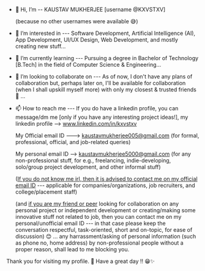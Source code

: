 - 👋 Hi, I’m -- KAUSTAV MUKHERJEE [username @KXVSTXV]

  (because no other usernames were available 😅)
  
- 👀 I’m interested in --- Software Development, Artificial Intelligence (AI), App Development, UI/UX Design, Web Development, and mostly creating new stuff...
- 🌱 I’m currently learning --- Pursuing a degree in Bachelor of Technology [B.Tech] in the field of Computer Science & Engineering...
- 💞️ I’m looking to collaborate on --- As of now, I don't have any plans of collaboration
                                       but, perhaps later on, I'll be available for collaboration (when I shall upskill myself more) with only my closest & trusted friends 🤗 ...
  
- 📫 How to reach me --- If you do have a linkedin profile, you can message/dm me [only if you have any interesting project ideas!], my linkedin profile --> www.linkedin.com/in/kxvstxv

  My Official email ID ---> kaustavmukherjee005@gmail.com (for formal, professional, official, and job-related queries)
  
  My personal email ID --> kaustavmukherjee5000@gmail.com (for any non-professional stuff, for e.g., freelancing, indie-developing, solo/group project development, and other informal stuff)

  (<ins>If you do not know me irl, then it is advised to contact me on my official email ID</ins> --- applicable for companies/organizations, job recruiters, and college/placement staff)

  (and <ins>if you are my friend or peer</ins> looking for collaboration on any personal project or independent development or creating/making some innovative stuff not related to job, then you can contact me on my personal/unofficial email ID --- in that case please keep the conversation respectful, task-oriented, short and on-topic, for ease of discussion) 😊 ... any harrassment/asking of personal information (such as phone no, home address) by non-professional people without a proper reason, shall lead to me blocking you.

Thank you for visiting my profile. 💫
Have a great day !! 😁✨

<!---
KXVSTXV/KXVSTXV is a ✨ special ✨ repository because its `README.md` (this file) appears on your GitHub profile.
You can click the Preview link to take a look at your changes.
--->
